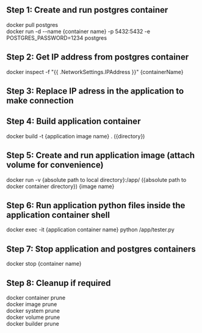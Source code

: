 ## Step 1: Create and run postgres container
docker pull postgres <br>
docker run -d --name {container name} -p 5432:5432 -e POSTGRES_PASSWORD=1234 postgres<br>

## Step 2: Get IP address from postgres container
docker inspect -f "{{ .NetworkSettings.IPAddress }}" {containerName}<br/>

## Step 3: Replace IP adress in the application to make connection

## Step 4: Build application container
docker build -t {application image name} . ({directory})<br>

## Step 5: Create and run application image (attach volume for convenience)
docker run -v {absolute path to local directory}:/app/ ({absolute path to docker container directory}) {image name} <br/>

## Step 6: Run application python files inside the application container shell
docker exec -it {application container name} python /app/tester.py<br>

## Step 7: Stop application and postgres containers
docker stop {container name}<br>

## Step 8: Cleanup if required
docker container prune <br/>
docker image prune <br/>
docker system prune <br/>
docker volume prune <br/>
docker builder prune <br/>